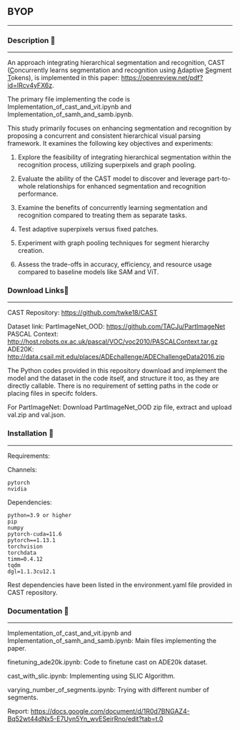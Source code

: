 ## BYOP 
---


### Description 📝
---


An approach integrating hierarchical segmentation and recognition, CAST (<u>C</u>oncurrently learns segmentation and recognition using
<u>A</u>daptive <u>S</u>egment <u>T</u>okens), is implemented in this paper: https://openreview.net/pdf?id=IRcv4yFX6z. 

The primary file implementing the code is Implementation_of_cast_and_vit.ipynb and Implementation_of_samh_and_samb.ipynb.

This study primarily focuses on enhancing segmentation and recognition by proposing a concurrent and consistent hierarchical visual parsing framework. It examines the following key objectives and experiments:

1. Explore the feasibility of integrating hierarchical segmentation within the recognition process, utilizing superpixels and graph pooling.

2. Evaluate the ability of the CAST model to discover and leverage part-to-whole relationships for enhanced segmentation and recognition performance.
   
3. Examine the benefits of concurrently learning segmentation and recognition compared to treating them as separate tasks.

4. Test adaptive superpixels versus fixed patches.
   
5. Experiment with graph pooling techniques for segment hierarchy creation.

6. Assess the trade-offs in accuracy, efficiency, and resource usage compared to baseline models like SAM and ViT.



### Download Links🔗
---

CAST Repository: https://github.com/twke18/CAST

Dataset link: 
PartImageNet_OOD: https://github.com/TACJu/PartImageNet   
PASCAL Context: http://host.robots.ox.ac.uk/pascal/VOC/voc2010/PASCALContext.tar.gz  
ADE20K: http://data.csail.mit.edu/places/ADEchallenge/ADEChallengeData2016.zip




The Python codes provided in this repository download and implement the model and the dataset in the code itself, and structure it too, as they are directly callable. There is no requirement of setting paths in the code or placing files in specifc folders.


For PartImageNet: Download PartImageNet_OOD zip file, extract and upload val.zip and val.json.



### Installation 🔧
---

Requirements:

Channels:

    pytorch
    nvidia

Dependencies:

    python=3.9 or higher
    pip
    numpy
    pytorch-cuda=11.6
    pytorch==1.13.1
    torchvision
    torchdata
    timm=0.4.12
    tqdm
    dgl=1.1.3cu12.1


Rest dependencies have been listed in the environment.yaml file provided in CAST repository.



### Documentation 📑
---

Implementation_of_cast_and_vit.ipynb and Implementation_of_samh_and_samb.ipynb: Main files implementing the paper.


finetuning_ade20k.ipynb: Code to finetune cast on ADE20k dataset.


cast_with_slic.ipynb: Implementing using SLIC Algorithm.


varying_number_of_segments.ipynb: Trying with different number of segments.


Report: https://docs.google.com/document/d/1R0d7BNGAZ4-Bq52wt44dNx5-E7Uyn5Yn_wvESeirRno/edit?tab=t.0
